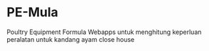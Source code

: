 # PE-Mula
Poultry Equipment Formula
Webapps untuk menghitung keperluan peralatan untuk kandang ayam close house
